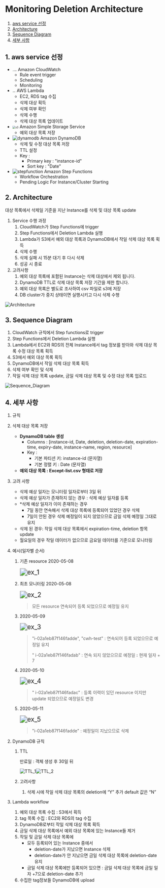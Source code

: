 # Monitoring Deletion Architecture

1. [aws service 선정](#1-aws-service-선정)
2. [Architecture](#2-Architecture)
3. [Sequence Diagram](#3-Sequence-Diagram)
4. [세부 사항](#4-세부-사항)

<div style="page-break-after: always; break-after: page;"></div>

## 1. aws service 선정

- <img src="images/cloudwatch.png" alt="cloudwatch" style="zoom:15%;" /> Amazon CloudWatch
  - Rule event trigger
  - Scheduling
  - Monitoring
- <img src="images/lambda.png" alt="lambda" style="zoom:15%;" /> AWS Lambda
  - EC2, RDS tag 수집
  - 삭제 대상 획득
  - 삭제 여부 확인 
  - 삭제 수행
  - 삭제 대상 목록 업데이트
- <img src="images/s3.svg" alt="s3" style="zoom:60%;" /> Amazon Simple Storage Service
  - 예외 대상 목록 저장
- <img src="images/dynamodb.svg" alt="dynamodb" style="zoom:100%;" /> Amazon DynamoDB
  - 삭제 및 수정 대상 목록 저장
  - TTL 설정
  - Key : 
    - Primary key : "instance-id"
    - Sort key : "Date"
- <img src="images/stepfunction.svg" alt="stepfunction" style="zoom:100%;" /> Amazon Step Functions
  - Workflow Orchestration
  - Pending Logic For Instance/Cluster Starting

<div style="page-break-after: always; break-after: page;"></div>

## 2. Architecture

대상 목록에서 삭제일 기준을 지난 Instance를 삭제 및 대상 목록 update

1. Service 수행 과정
   1. CloudWatch가 Step Functions에 trigger
   2. Step Functions에서 Deletion Lambda 실행
   3. Lambda가 S3에서 예외 대상 목록과 DynamoDB에서 작일 삭제 대상 목록 획득
   4. 삭제 수행
   5. 삭제 실패 시 15분 대기 후 다시 삭제
   6. 성공 시 종료
2. 고려사항
   1. 예외 대상 목록에 포함된 Instance는 삭제 대상에서 제외 됩니다.
   2. DynamoDB TTL로 삭제 대상 목록 저장 기간을 제한 합니다.
   3. 예외 대상 목록은 별도로 조사하여 csv 파일로 s3에 저장
   4. DB cluster가 중지 상태이면 실행시키고 다시 삭제 수행

![Architecture](images/Architecture.png)

<div style="page-break-after: always; break-after: page;"></div>

## 3. Sequence Diagram

1. CloudWatch 규칙에서 Step functions로 trigger
2. Step Functions에서 Deletion Lambda 실행
3. Lambda에서 EC2와 RDS의 전체 Instance에서 tag 정보를 받아와 삭제 대상 목록 수정 대상 목록 획득
4. S3에서 예외 대상 목록 획득
5. DynamoDB에서 작일 삭제 대상 목록 획득
6. 삭제 여부 확인 및 삭제
7. 작일 삭제 대상 목록 update, 금일 삭제 대상 목록 및 수정 대상 목록 업로드

![Sequence_Diagram](images/Sequence_Diagram.png)

<div style="page-break-after: always; break-after: page;"></div>

## 4. 세부 사항

1.  규칙

   1. 삭제 대상 목록 저장

      - **DynamoDB table 생성**
        - Columns : [instance-id, Date, deletion, deletion-date, expiration-time, expiry-date, instance-name, region, resource]
        - Key : 
          - 기본 파티션 키: instance-id (문자열)
          - 기본 정렬 키 : Date (문자열)
      - **예외 대상 목록 : Except-list.csv 형태로 저장**

   2. 고려 사항

      - 삭제 예상 일자는 모니터링 일자로부터 3일 뒤
      - 삭제 예상 일자가 존재하지 않는 경우  : 삭제 예상 일자를 등록
      - *삭제 예상 일자가 이미 존재하는 경우
        - 7일 동안 연속해서 삭제 대상 목록에 등록되어 있었던 경우 삭제
        - 7일이 안된 경우 삭제 예정일이 되지 않았으므로 금일 삭제 예정일 그대로 유지
      - 삭제 된 경우: 작일 삭제 대상 목록에서 expiration-time, deletion 항목 update
      - 월요일의 경우 작일 데이터가 없으므로 금요일 데이터를 기준으로 모니터링

      <div style="page-break-after: always; break-after: page;"></div>

   3. 예시(일자별 순서)

      1. 기존 resource 2020-05-08

         <img src="images/ex_1.png" alt="ex_1" style="zoom:150%;" />

      2. 최초 모니터링 2020-05-08

         <img src="images/ex_2.png" alt="ex_2" style="zoom:150%;" />

         > 모든 resource 연속되어 등록 되었으므로 예정일 유지

      3. 2020-05-09

         <img src="images/ex_3.png" alt="ex_3" style="zoom:150%;" />

         > "i-02a1eb87f146fadde", "cwh-test" : 연속되어 등록 되었으므로 예정일 유지
         >
         > " i-02a1eb87f146fadab" : 연속 되지 않았으므로 예정일 **:** 현재 일자 + 7

      4. 2020-05-10

         <img src="images/ex_4.png" alt="ex_4" style="zoom:150%;" />

         > " i-02a1eb87f146fadac" : 등록 이력이 있던 resource 이지만 update 되었으므로 예정일도 변경

      5. 2020-05-11

         <img src="images/ex_5.png" alt="ex_5" style="zoom:150%;" />

         > "i-02a1eb87f146fadde" : 예정일이 지났으므로 삭제

   <div style="page-break-after: always; break-after: page;"></div>

2. DynamoDB 규칙

   1. TTL

      만료일 : 객체 생성 후 30일 뒤

      <img src="images/TTL_1.png" alt="TTL_1" style="zoom:100%;" /><img src="images/TTL_2.png" alt="TTL_2" style="zoom:100%;" />

   2. 고려사항

      1. 삭제 시에 작일 삭제 대상 목록의 deletion에 “Y” 추가 default 값은 “N”

   <div style="page-break-after: always; break-after: page;"></div>

3. Lambda workflow

   1. 예외 대상 목록 수집 : S3에서 획득
   2. tag 목록 수집 : EC2와 RDS의 tag 수집
   3. DynamoDB로부터 작일 삭제 대상 목록 획득
   4. 금일 삭제 대상 목록에서 예외 대상 목록에 있는 Instance들 제거
   5. 작일 및 금일 삭제 대상 목록에 
      - 모두 등록되어 있는 Instance 중에서 
        - deletion-date가 지났으면 Instance 삭제
        - deletion-date가 안 지났으면 금일 삭제 대상 목록에 deletion-date 유지
      - 금일 삭제 대상 목록에만 등록되어 있으면 : 금일 삭제 대상 목록에 금일 일자 +7으로 deletion-date 추가
   6. 수집한 tag정보들 DynamoDB에 upload
